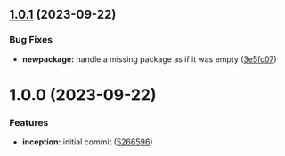 ## [1.0.1](https://github.com/sesamecare/check-package-changes/compare/v1.0.0...v1.0.1) (2023-09-22)


### Bug Fixes

* **newpackage:** handle a missing package as if it was empty ([3e5fc07](https://github.com/sesamecare/check-package-changes/commit/3e5fc07e30c70cb25381e317621507c523929cc9))

# 1.0.0 (2023-09-22)


### Features

* **inception:** initial commit ([5266596](https://github.com/sesamecare/check-package-changes/commit/5266596d80145f829df8d69043ff454715c0acd0))
